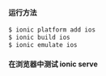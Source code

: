 #### 运行方法

```bash
$ ionic platform add ios
$ ionic build ios
$ ionic emulate ios
```

#### 在浏览器中测试 ionic serve